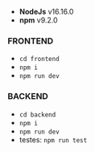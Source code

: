 - **NodeJs**  v16.16.0
- **npm**     v9.2.0

### FRONTEND
 - `cd frontend`
 - `npm i`
 - `npm run dev`


### BACKEND
 - `cd backend`
 - `npm i`
 - `npm run dev`
 - testes: `npm run test`
